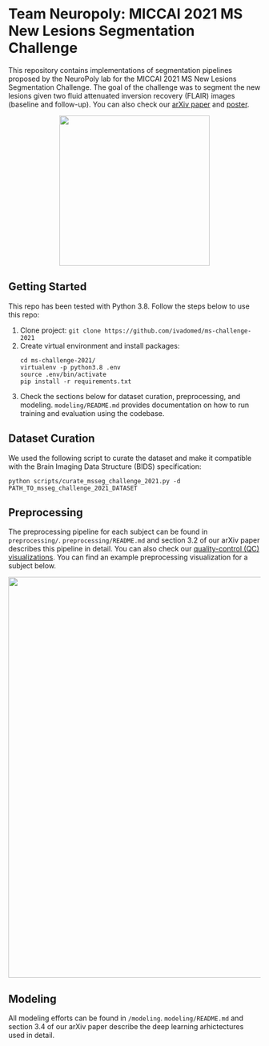 # Team Neuropoly: MICCAI 2021 MS New Lesions Segmentation Challenge
This repository contains implementations of segmentation pipelines proposed by the NeuroPoly lab for the MICCAI 2021 MS New Lesions Segmentation Challenge. The goal of the challenge was to segment the new lesions given two fluid attenuated inversion recovery (FLAIR) images (baseline and follow-up). You can also check our [arXiv paper](https://arxiv.org/pdf/2109.05409.pdf) and [poster](https://portal.fli-iam.irisa.fr/files/2021/09/MSSEG2_Poster_Team15.pdf).

<p align="center">
  <img src="https://github.com/ivadomed/ms-challenge-2021/releases/download/v0.1/main.gif" width=300 />
</p>

## Getting Started
This repo has been tested with Python 3.8. Follow the steps below to use this repo:
1. Clone project: `git clone https://github.com/ivadomed/ms-challenge-2021`
2. Create virtual environment and install packages:
	```
	cd ms-challenge-2021/
	virtualenv -p python3.8 .env
	source .env/bin/activate
	pip install -r requirements.txt
	```
3. Check the sections below for dataset curation, preprocessing, and modeling. `modeling/README.md` provides documentation on how to run training and evaluation using the codebase.

## Dataset Curation
We used the following script to curate the dataset and make it compatible with the Brain Imaging Data Structure (BIDS) specification:
```
python scripts/curate_msseg_challenge_2021.py -d PATH_TO_msseg_challenge_2021_DATASET
```

## Preprocessing
The preprocessing pipeline for each subject can be found in `preprocessing/`. `preprocessing/README.md` and section 3.2 of our arXiv paper describes this pipeline in detail. You can also check our [quality-control (QC) visualizations](https://github.com/ivadomed/ms-challenge-2021/releases/download/v0.1/qc_registration.gif). You can find an example preprocessing visualization for a subject below.

<p align="center">
  <img src="https://github.com/ivadomed/ms-challenge-2021/releases/download/v0.1/qc_registration_sub99.gif" width=800 />
</p>

## Modeling
All modeling efforts can be found in `/modeling`. `modeling/README.md` and section 3.4 of our arXiv paper describe the deep learning arhictectures used in detail.
